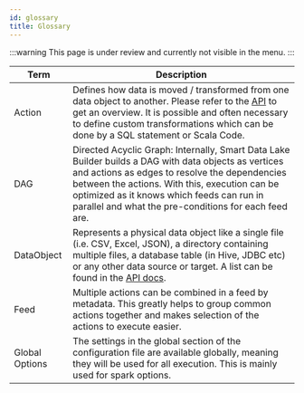 ```yaml
---
id: glossary
title: Glossary
---
```


:::warning
This page is under review and currently not visible in the menu.
:::

Term|Description
---|---
Action|Defines how data is moved / transformed from one data object to another. Please refer to the [API](site/scaladocs/io/smartdatalake/workflow/action/package.html) to get an overview. It is possible and often necessary to define custom transformations which can be done by a SQL statement or Scala Code.
DAG|Directed Acyclic Graph: Internally, Smart Data Lake Builder builds a DAG with data objects as vertices and actions as edges to resolve the dependencies between the actions. With this, execution can be optimized as it knows which feeds can run in parallel and what the pre-conditions for each feed are.
DataObject|Represents a physical data object like a single file (i.e. CSV, Excel, JSON), a directory containing multiple files, a database table (in Hive, JDBC etc) or any other data source or target. A list can be found in the [API docs](site/scaladocs/io/smartdatalake/workflow/dataobject/package.html).
Feed|Multiple actions can be combined in a feed by metadata. This greatly helps to group common actions together and makes selection of the actions to execute easier.
Global Options|The settings in the global section of the configuration file are available globally, meaning they will be used for all execution. This is mainly used for spark options.

